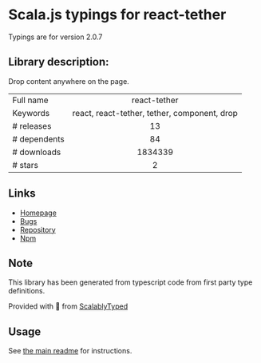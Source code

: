 
# Scala.js typings for react-tether

Typings are for version 2.0.7

## Library description:
Drop content anywhere on the page.

|                    |                 |
| ------------------ | :-------------: |
| Full name          | react-tether |
| Keywords           | react, react-tether, tether, component, drop |
| # releases         | 13 |
| # dependents       | 84 |
| # downloads        | 1834339 |
| # stars            | 2 |

## Links
- [Homepage](https://github.com/danreeves/react-tether)
- [Bugs](https://github.com/danreeves/react-tether/issues)
- [Repository](https://github.com/danreeves/react-tether)
- [Npm](https://www.npmjs.com/package/react-tether)
    


## Note
This library has been generated from typescript code from first party type definitions.

Provided with :purple_heart: from [ScalablyTyped](https://github.com/oyvindberg/ScalablyTyped)

## Usage
See [the main readme](../../readme.md) for instructions.


